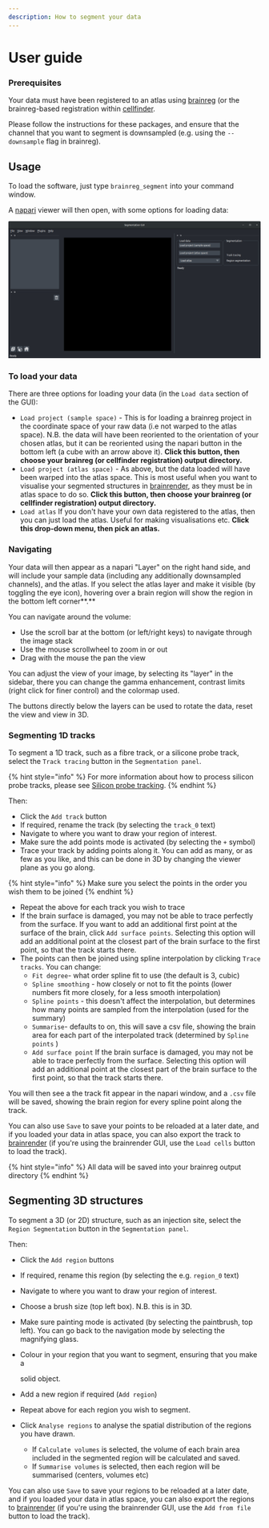 ```yaml
---
description: How to segment your data
---
```


# User guide

### Prerequisites

Your data must have been registered to an atlas using [brainreg](../brainreg/introduction.md) \(or the brainreg-based registration within [cellfinder](../cellfinder/introduction.md).

Please follow the instructions for these packages, and ensure that the channel that you want to segment is downsampled \(e.g. using the `--downsample` flag in brainreg\).

## Usage

To load the software, just type `brainreg_segment` into your command window.

A [napari](https://github.com/napari/napari) viewer will then open, with some options for loading data:

![brainreg interface](../.gitbook/assets/brainreg_segment.png)

### **To load your data**

There are three options for loading your data \(in the `Load data` section of the GUI\):

* `Load project (sample space)` - This is for loading a brainreg project in the coordinate space of your raw data \(i.e not warped to the atlas space\). N.B. the data will have been reoriented to the orientation of your chosen atlas, but it can be reoriented using the napari button in the bottom left \(a cube with an arrow above it\). **Click this button, then choose your brainreg \(or cellfinder registration\) output directory.**
* `Load project (atlas space)` - As above, but the data loaded will have been warped into the atlas space. This is most useful when you want to visualise your segmented structures in [brainrender](https://github.com/BrancoLab/brainrender), as they must be in atlas space to do so. **Click this button, then choose your brainreg \(or cellfinder registration\) output directory.**
* `Load atlas` If you don't have your own data registered to the atlas, then you can just load the atlas. Useful for making visualisations etc. **Click this drop-down menu, then pick an atlas.**



### **Navigating**

Your data will then appear as a napari "Layer" on the right hand side, and will include your sample data \(including any additionally downsampled channels\), and the atlas. If you select the atlas layer and make it visible \(by toggling the eye icon\), hovering over a brain region will show the region in the bottom left corner**.**

You can navigate around the volume:

* Use the scroll bar at the bottom \(or left/right keys\) to navigate through the image stack
* Use the mouse scrollwheel to zoom in or out
* Drag with the mouse the pan the view

You can adjust the view of your image, by selecting its "layer" in the sidebar, there you can change the gamma enhancement, contrast limits \(right click for finer control\) and the colormap used.

The buttons directly below the layers can be used to rotate the data, reset the view and view in 3D.

### Segmenting 1D tracks

To segment a 1D track, such as a fibre track, or a silicone probe track, select the `Track tracing` button in the `Segmentation panel`.

{% hint style="info" %}
For more information about how to process silicon probe tracks, please see [Silicon probe tracking](applications/silicon-probe-tracking.md).
{% endhint %}

Then:

* Click the `Add track` button
* If required, rename the track \(by selecting the `track_0` text\)
* Navigate to where you want to draw your region of interest.
* Make sure the add points mode is activated \(by selecting the `+` symbol\)
* Trace your track by adding points along it. You can add as many, or as few as you like, and this can be done in 3D by changing the viewer plane as you go along.

{% hint style="info" %}
Make sure you select the points in the order you wish them to be joined
{% endhint %}

* Repeat the above for each track you wish to trace
* If the brain surface is damaged, you may not be able to trace perfectly from the surface. If you want to add an additional first point at the surface of the brain, click `Add surface points`. Selecting this option will add an additional point at the closest part of the brain surface to the first point, so that the track starts there.  
* The points can then be joined using spline interpolation by clicking `Trace tracks`. You can change:
  * `Fit degree`- what order spline fit to use \(the default is 3, cubic\)
  * `Spline smoothing` - how closely or not to fit the points \(lower numbers fit more closely, for a less smooth interpolation\)
  * `Spline points` - this doesn't affect the interpolation, but determines how many points are sampled from the interpolation \(used for the summary\)
  * `Summarise`- defaults to on, this will save a csv file, showing the brain area for each part of the interpolated track \(determined by `Spline points` \)
  * `Add surface point` If the brain surface is damaged, you may not be able to trace perfectly from the surface. Selecting this option will add an additional point at the closest part of the brain surface to the first point, so that the track starts there.

You will then see a the track fit appear in the napari window, and a `.csv` file will be saved, showing the brain region for every spline point along the track.

You can also use `Save` to save your points to be reloaded at a later date, and if you loaded your data in atlas space, you can also export the track to [brainrender](https://github.com/BrancoLab/brainrender) \(if you're using the brainrender GUI, use the `Load cells` button to load the track\).

{% hint style="info" %}
All data will be saved into your brainreg output directory
{% endhint %}

## Segmenting 3D structures

To segment a 3D \(or 2D\) structure, such as an injection site, select the `Region Segmentation` button in the `Segmentation panel`.

Then:

* Click the `Add region` buttons
* If required, rename this region \(by selecting the e.g. `region_0` text\)
* Navigate to where you want to draw your region of interest.
* Choose a brush size \(top left box\). N.B. this is in 3D.
* Make sure painting mode is activated \(by selecting the paintbrush, top left\). You can go back to the navigation mode by selecting the magnifying glass.
* Colour in your region that you want to segment, ensuring that you make a

  solid object.

* Add a new region if required \(`Add region`\)
* Repeat above for each region you wish to segment.
* Click `Analyse regions` to analyse the spatial distribution of the regions you have drawn.
  * If `Calculate volumes` is selected, the volume of each brain area included in the segmented region will be calculated and saved.
  * If `Summarise volumes` is selected, then each region will be summarised \(centers, volumes etc\)

You can also use `Save` to save your regions to be reloaded at a later date, and if you loaded your data in atlas space, you can also export the regions to [brainrender](https://github.com/BrancoLab/brainrender) \(if you're using the brainrender GUI, use the `Add from file` button to load the track\).

